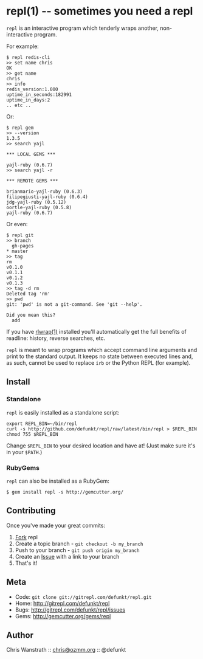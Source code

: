 repl(1) -- sometimes you need a repl
====================================

`repl` is an interactive program which tenderly wraps another,
non-interactive program.

For example:

    $ repl redis-cli
    >> set name chris
    OK
    >> get name
    chris
    >> info
    redis_version:1.000
    uptime_in_seconds:182991
    uptime_in_days:2
    .. etc ..


Or:

    $ repl gem
    >> --version
    1.3.5
    >> search yajl

    *** LOCAL GEMS ***

    yajl-ruby (0.6.7)
    >> search yajl -r

    *** REMOTE GEMS ***

    brianmario-yajl-ruby (0.6.3)
    filipegiusti-yajl-ruby (0.6.4)
    jdg-yajl-ruby (0.5.12)
    oortle-yajl-ruby (0.5.8)
    yajl-ruby (0.6.7)


Or even:

    $ repl git
    >> branch
      gh-pages
    * master
    >> tag
    rm
    v0.1.0
    v0.1.1
    v0.1.2
    v0.1.3
    >> tag -d rm
    Deleted tag 'rm'
    >> pwd
    git: 'pwd' is not a git-command. See 'git --help'.

    Did you mean this?
      add


If you have [rlwrap(1)][0] installed you'll automatically get the full
benefits of readline: history, reverse searches, etc.

`repl` is meant to wrap programs which accept command line arguments
and print to the standard output. It keeps no state between executed
lines and, as such, cannot be used to replace `irb` or the Python
REPL (for example).


Install
-------

### Standalone

`repl` is easily installed as a standalone script:

    export REPL_BIN=~/bin/repl
    curl -s http://github.com/defunkt/repl/raw/latest/bin/repl > $REPL_BIN
    chmod 755 $REPL_BIN

Change `$REPL_BIN` to your desired location and have at! (Just make
sure it's in your `$PATH`.)

### RubyGems

`repl` can also be installed as a RubyGem:

    $ gem install repl -s http://gemcutter.org/


Contributing
------------

Once you've made your great commits:

1. [Fork][1] repl
2. Create a topic branch - `git checkout -b my_branch`
3. Push to your branch - `git push origin my_branch`
4. Create an [Issue][2] with a link to your branch
5. That's it!


Meta
----

* Code: `git clone git://gitrepl.com/defunkt/repl.git`
* Home: <http://gitrepl.com/defunkt/repl>
* Bugs: <http://gitrepl.com/defunkt/repl/issues>
* Gems: <http://gemcutter.org/gems/repl>


Author
------

Chris Wanstrath :: chris@ozmm.org :: @defunkt


[0]: http://utopia.knoware.nl/~hlub/rlwrap/
[1]: http://help.github.com/forking/
[2]: http://github.com/defunkt/repl/issues
